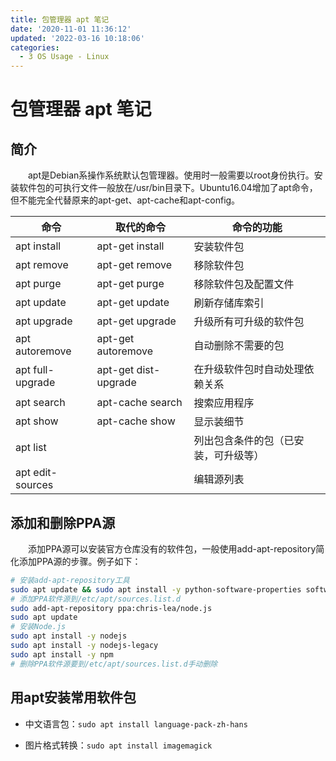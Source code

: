 ```yaml
---
title: 包管理器 apt 笔记
date: '2020-11-01 11:36:12'
updated: '2022-03-16 10:18:06'
categories:
  - 3 OS Usage - Linux
---
```

# 包管理器 apt 笔记

## 简介

　　apt是Debian系操作系统默认包管理器。使用时一般需要以root身份执行。安装软件包的可执行文件一般放在/usr/bin目录下。Ubuntu16.04增加了apt命令，但不能完全代替原来的apt-get、apt-cache和apt-config。

| 命令             | 取代的命令           | 命令的功能                           |
| ---------------- | -------------------- | ------------------------------------ |
| apt install      | apt-get install      | 安装软件包                           |
| apt remove       | apt-get remove       | 移除软件包                           |
| apt purge        | apt-get purge        | 移除软件包及配置文件                 |
| apt update       | apt-get update       | 刷新存储库索引                       |
| apt upgrade      | apt-get upgrade      | 升级所有可升级的软件包               |
| apt autoremove   | apt-get autoremove   | 自动删除不需要的包                   |
| apt full-upgrade | apt-get dist-upgrade | 在升级软件包时自动处理依赖关系       |
| apt search       | apt-cache search     | 搜索应用程序                         |
| apt show         | apt-cache show       | 显示装细节                           |
| apt list         |                      | 列出包含条件的包（已安装，可升级等） |
| apt edit-sources |                      | 编辑源列表                           |

## 添加和删除PPA源

　　添加PPA源可以安装官方仓库没有的软件包，一般使用add-apt-repository简化添加PPA源的步骤。例子如下：

```sh
# 安装add-apt-repository工具
sudo apt update && sudo apt install -y python-software-properties software-properties-common
# 添加PPA软件源到/etc/apt/sources.list.d
sudo add-apt-repository ppa:chris-lea/node.js
sudo apt update
# 安装Node.js
sudo apt install -y nodejs
sudo apt install -y nodejs-legacy
sudo apt install -y npm
# 删除PPA软件源要到/etc/apt/sources.list.d手动删除
```

## 用apt安装常用软件包

- 中文语言包：`sudo apt install language-pack-zh-hans`

- 图片格式转换：`sudo apt install imagemagick`

